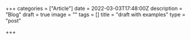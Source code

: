 +++
categories = ["Article"]
date = 2022-03-03T17:48:00Z
description = "Blog"
draft = true
image = ""
tags = []
title = "draft with examples"
type = "post"

+++
